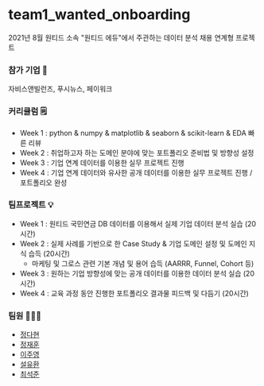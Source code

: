 # **team1_wanted_onboarding**

2021년 8월 원티드 소속 "원티드 에듀"에서 주관하는 데이터 분석 채용 연계형 프로젝트

### **참가 기업 💼**

자비스앤빌런즈, 푸시뉴스, 페이워크

### **커리큘럼 🗒**

- Week 1 : python & numpy & matplotlib & seaborn & scikit-learn & EDA 빠른 리뷰
- Week 2 : 취업하고자 하는 도메인 분야에 맞는 포트폴리오 준비법 및 방향성 설정
- Week 3 : 기업 연계 데이터를 이용한 실무 프로젝트 진행
- Week 4 : 기업 연계 데이터와 유사한 공개 데이터를 이용한 실무 프로젝트 진행 / 포트폴리오 완성

### **팀프로젝트 💡**

- Week 1 : 원티드 국민연금 DB 데이터를 이용해서 실제 기업 데이터 분석 실습 (20시간)
- Week 2 : 실제 사례를 기반으로 한 Case Study & 기업 도메인 설정 및 도메인 지식 습득 (20시간)
    - 마케팅 및 그로스 관련 기본 개념 및 용어 습득 (AARRR, Funnel, Cohort 등)
- Week 3 : 원하는 기업 방향성에 맞는 공개 데이터를 이용한 데이터 분석 실습 (20시간)
- Week 4 : 교육 과정 동안 진행한 포트폴리오 결과물 피드백 및 다듬기 (20시간)

### **팀원 🧑🏻‍💻**

- [정다현](https://github.com/honeybeat1)
- [정재훈](https://github.com/ww81)
- [이주영](https://github.com/leekj3133)
- [설유환](https://github.com/syh0397)
- [최석준](https://github.com/sparrow422)
